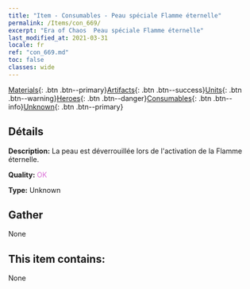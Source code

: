 ```yaml
---
title: "Item - Consumables - Peau spéciale Flamme éternelle"
permalink: /Items/con_669/
excerpt: "Era of Chaos  Peau spéciale Flamme éternelle"
last_modified_at: 2021-03-31
locale: fr
ref: "con_669.md"
toc: false
classes: wide
---
```

 [Materials](/fr/Items/){: .btn .btn--primary}[Artifacts](/fr/Items/Artifacts/){: .btn .btn--success}[Units](/fr/Items/Units/){: .btn .btn--warning}[Heroes](/fr/Items/Heroes/){: .btn .btn--danger}[Consumables](/fr/Items/Consumables/){: .btn .btn--info}[Unknown](/fr/Items/Unknown/){: .btn .btn--primary}

## Détails
 **Description:** La peau est déverrouillée lors de l'activation de la Flamme éternelle.

 **Quality:** <span style="color: #DA70D6">OK</span>

 **Type:** Unknown

## Gather

  None

## This item contains:

  None

